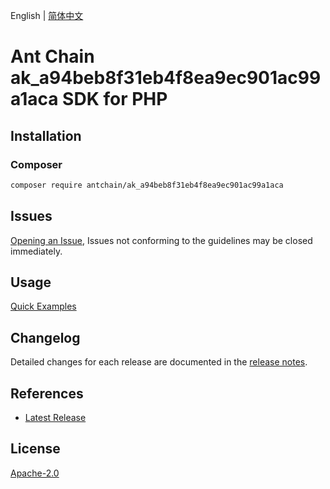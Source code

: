 English | [简体中文](README-CN.md)

# Ant Chain ak_a94beb8f31eb4f8ea9ec901ac99a1aca SDK for PHP

## Installation

### Composer

```bash
composer require antchain/ak_a94beb8f31eb4f8ea9ec901ac99a1aca
```

## Issues

[Opening an Issue](https://github.com/alipay/antchain-openapi-prod-sdk/issues/new), Issues not conforming to the guidelines may be closed immediately.

## Usage

[Quick Examples](https://github.com/alipay/antchain-openapi-prod-sdk/blob/master/docs/0-Examples-EN.md#quick-examples)

## Changelog

Detailed changes for each release are documented in the [release notes](./ChangeLog.txt).

## References

* [Latest Release](https://github.com/antchain-openapi-sdk-php)

## License

[Apache-2.0](http://www.apache.org/licenses/LICENSE-2.0)
